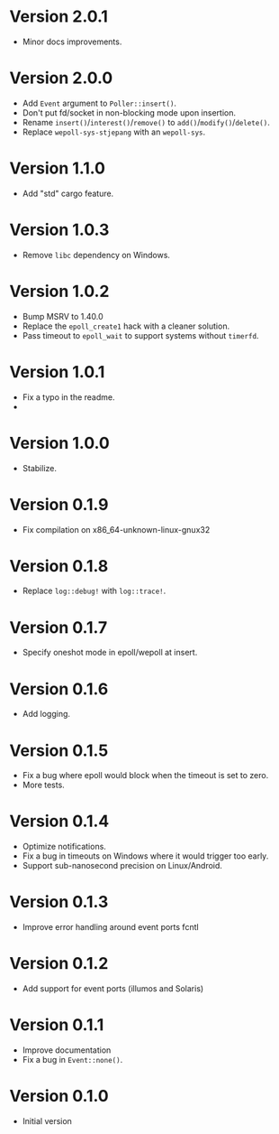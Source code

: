 # Version 2.0.1

- Minor docs improvements.

# Version 2.0.0

- Add `Event` argument to `Poller::insert()`.
- Don't put fd/socket in non-blocking mode upon insertion.
- Rename `insert()`/`interest()`/`remove()` to `add()`/`modify()`/`delete()`.
- Replace `wepoll-sys-stjepang` with an `wepoll-sys`.

# Version 1.1.0

- Add "std" cargo feature.

# Version 1.0.3

- Remove `libc` dependency on Windows.

# Version 1.0.2

- Bump MSRV to 1.40.0
- Replace the `epoll_create1` hack with a cleaner solution.
- Pass timeout to `epoll_wait` to support systems without `timerfd`.

# Version 1.0.1

- Fix a typo in the readme.
-
# Version 1.0.0

- Stabilize.

# Version 0.1.9

- Fix compilation on x86_64-unknown-linux-gnux32

# Version 0.1.8

- Replace `log::debug!` with `log::trace!`.

# Version 0.1.7

- Specify oneshot mode in epoll/wepoll at insert.

# Version 0.1.6

- Add logging.

# Version 0.1.5

- Fix a bug where epoll would block when the timeout is set to zero.
- More tests.

# Version 0.1.4

- Optimize notifications.
- Fix a bug in timeouts on Windows where it would trigger too early.
- Support sub-nanosecond precision on Linux/Android.

# Version 0.1.3

- Improve error handling around event ports fcntl

# Version 0.1.2

- Add support for event ports (illumos and Solaris)

# Version 0.1.1

- Improve documentation
- Fix a bug in `Event::none()`.

# Version 0.1.0

- Initial version
